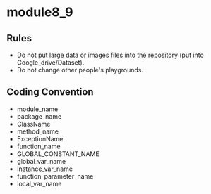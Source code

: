 # module8_9

## Rules
* Do not put large data or images files into the repository (put into Google_drive/Dataset).
* Do not change other people's playgrounds.
## Coding Convention
* module_name
* package_name
* ClassName
* method_name
* ExceptionName
* function_name 
* GLOBAL_CONSTANT_NAME
* global_var_name
* instance_var_name
* function_parameter_name
* local_var_name
